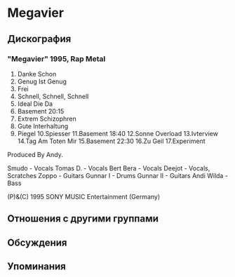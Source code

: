 # Megavier



## Дискография

### "Megavier" 1995, Rap Metal

1.  Danke Schon
2.  Genug Ist Genug
3.  Frei
4.  Schnell, Schnell, Schnell
5.  Ideal Die Da
6.  Basement 20:15
7.  Extrem Schizophren
8.  Gute Interhaltung
9.  Piegel
10.Spiesser
11.Basement 18:40
12.Sonne Overload
13.Ivterview
14.Tag Am Toten Mir
15.Basement 22:30
16.Zu Geil
17.Experiment

Produced By Andy.

Smudo - Vocals
Tomas D. - Vocals
Bert Bera - Vocals
Deejot - Vocals, Scratches
Zoppo - Guitars
Gunnar I - Drums
Gunnar II - Guitars
Andi Wilda - Bass

(P)&(C) 1995 SONY MUSIC Entertainment (Germany)


## Отношения с другими группами


## Обсуждения


## Упоминания

